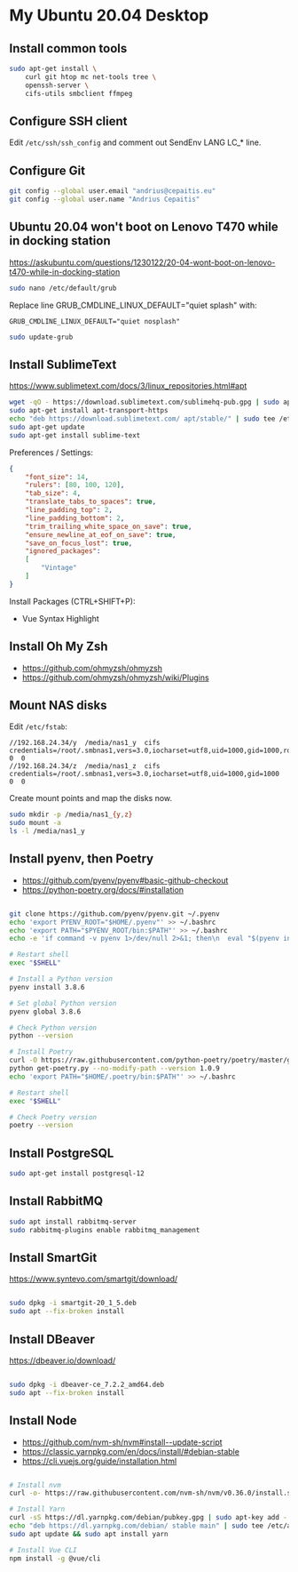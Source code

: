 # My Ubuntu 20.04 Desktop

## Install common tools

```bash
sudo apt-get install \
    curl git htop mc net-tools tree \
    openssh-server \
    cifs-utils smbclient ffmpeg
```

## Configure SSH client

Edit `/etc/ssh/ssh_config` and comment out SendEnv LANG LC_* line.

## Configure Git

```bash
git config --global user.email "andrius@cepaitis.eu"
git config --global user.name "Andrius Cepaitis"
```

## Ubuntu 20.04 won't boot on Lenovo T470 while in docking station

https://askubuntu.com/questions/1230122/20-04-wont-boot-on-lenovo-t470-while-in-docking-station

```bash
sudo nano /etc/default/grub
```

Replace line GRUB_CMDLINE_LINUX_DEFAULT="quiet splash" with:

    GRUB_CMDLINE_LINUX_DEFAULT="quiet nosplash"

```bash
sudo update-grub
```

## Install SublimeText

https://www.sublimetext.com/docs/3/linux_repositories.html#apt

```bash
wget -qO - https://download.sublimetext.com/sublimehq-pub.gpg | sudo apt-key add -
sudo apt-get install apt-transport-https
echo "deb https://download.sublimetext.com/ apt/stable/" | sudo tee /etc/apt/sources.list.d/sublime-text.list
sudo apt-get update
sudo apt-get install sublime-text
```

Preferences / Settings:

```json
{
    "font_size": 14,
    "rulers": [80, 100, 120],
    "tab_size": 4,
    "translate_tabs_to_spaces": true,
    "line_padding_top": 2,
    "line_padding_bottom": 2,
    "trim_trailing_white_space_on_save": true,
    "ensure_newline_at_eof_on_save": true,
    "save_on_focus_lost": true,
    "ignored_packages":
    [
        "Vintage"
    ]
}
```

Install Packages (CTRL+SHIFT+P):

- Vue Syntax Highlight

## Install Oh My Zsh

- https://github.com/ohmyzsh/ohmyzsh
- https://github.com/ohmyzsh/ohmyzsh/wiki/Plugins

## Mount NAS disks

Edit `/etc/fstab`:

```
//192.168.24.34/y  /media/nas1_y  cifs  credentials=/root/.smbnas1,vers=3.0,iocharset=utf8,uid=1000,gid=1000,ro  0  0
//192.168.24.34/z  /media/nas1_z  cifs  credentials=/root/.smbnas1,vers=3.0,iocharset=utf8,uid=1000,gid=1000  0  0
```

Create mount points and map the disks now.

```bash
sudo mkdir -p /media/nas1_{y,z}
sudo mount -a
ls -l /media/nas1_y
```

## Install pyenv, then Poetry

- https://github.com/pyenv/pyenv#basic-github-checkout
- https://python-poetry.org/docs/#installation

```bash

git clone https://github.com/pyenv/pyenv.git ~/.pyenv
echo 'export PYENV_ROOT="$HOME/.pyenv"' >> ~/.bashrc
echo 'export PATH="$PYENV_ROOT/bin:$PATH"' >> ~/.bashrc
echo -e 'if command -v pyenv 1>/dev/null 2>&1; then\n  eval "$(pyenv init -)"\nfi' >> ~/.bashrc

# Restart shell
exec "$SHELL"

# Install a Python version
pyenv install 3.8.6

# Set global Python version
pyenv global 3.8.6

# Check Python version
python --version

# Install Poetry
curl -O https://raw.githubusercontent.com/python-poetry/poetry/master/get-poetry.py
python get-poetry.py --no-modify-path --version 1.0.9
echo 'export PATH="$HOME/.poetry/bin:$PATH"' >> ~/.bashrc

# Restart shell
exec "$SHELL"

# Check Poetry version
poetry --version

```

## Install PostgreSQL

```bash
sudo apt-get install postgresql-12
```

## Install RabbitMQ

```bash
sudo apt install rabbitmq-server
sudo rabbitmq-plugins enable rabbitmq_management
```

## Install SmartGit

https://www.syntevo.com/smartgit/download/

```bash

sudo dpkg -i smartgit-20_1_5.deb
sudo apt --fix-broken install

```

## Install DBeaver

https://dbeaver.io/download/

```bash

sudo dpkg -i dbeaver-ce_7.2.2_amd64.deb
sudo apt --fix-broken install

```

## Install Node

- https://github.com/nvm-sh/nvm#install--update-script
- https://classic.yarnpkg.com/en/docs/install/#debian-stable
- https://cli.vuejs.org/guide/installation.html

```bash

# Install nvm
curl -o- https://raw.githubusercontent.com/nvm-sh/nvm/v0.36.0/install.sh | bash

# Install Yarn
curl -sS https://dl.yarnpkg.com/debian/pubkey.gpg | sudo apt-key add -
echo "deb https://dl.yarnpkg.com/debian/ stable main" | sudo tee /etc/apt/sources.list.d/yarn.list
sudo apt update && sudo apt install yarn

# Install Vue CLI
npm install -g @vue/cli

```
